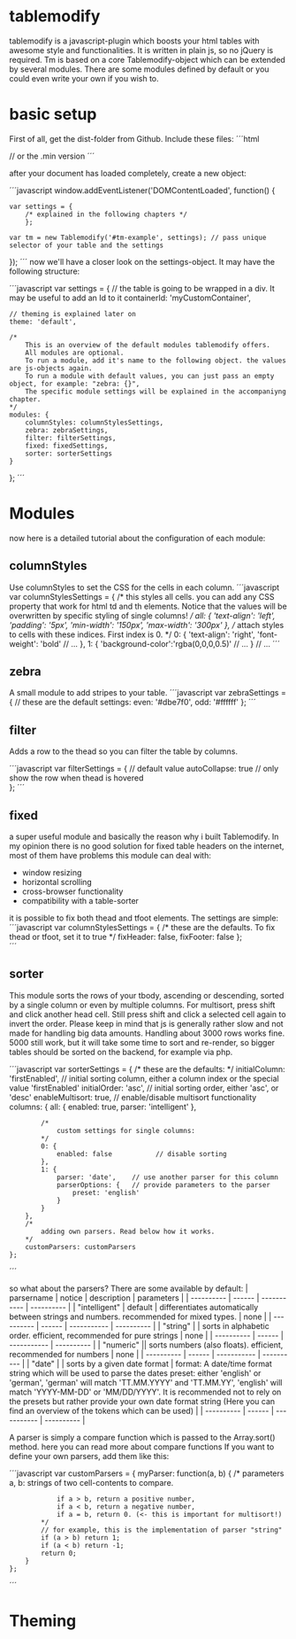 # tablemodify

tablemodify is a javascript-plugin which boosts your html tables with awesome style and functionalities.
It is written in plain js, so no jQuery is required. Tm is based on a core Tablemodify-object which can be extended by several modules. There are some modules defined by default or you could even write your own if you wish to. 

# basic setup

First of all, get the dist-folder from Github. 
Include these files:
´´´html
<script src='path/to/tablemodify.js'></script> // or the .min version
<link rel='stylesheet' href='path/to/tablemodify.css' />
´´´

after your document has loaded completely, create a new object:

´´´javascript
window.addEventListener('DOMContentLoaded', function() {
    
    var settings = {
        /* explained in the following chapters */
        };
        
    var tm = new Tablemodify('#tm-example', settings); // pass unique selector of your table and the settings
});
´´´
now we'll have a closer look on the settings-object. It may have the following structure:

´´´javascript
var settings = {
    // the table is going to be wrapped in a div. It may be useful to add an Id to it
    containerId: 'myCustomContainer', 
    
    // theming is explained later on
    theme: 'default', 
    
    /*
        This is an overview of the default modules tablemodify offers. 
        All modules are optional.
        To run a module, add it's name to the following object. the values are js-objects again.
        To run a module with default values, you can just pass an empty object, for example: "zebra: {}",
        The specific module settings will be explained in the accompaniyng chapter.
    */
    modules: {
        columnStyles: columnStylesSettings,
        zebra: zebraSettings,
        filter: filterSettings,
        fixed: fixedSettings,
        sorter: sorterSettings     
    }
};
´´´

# Modules

now here is a detailed tutorial about the configuration of each module:

## columnStyles

Use columnStyles to set the CSS for the cells in each column.
´´´javascript
 var columnStylesSettings = {
        /*
            this styles all cells.
            you can add any CSS property that work for html td and th elements.
            Notice that the values will be overwritten by specific styling of single columns!
        */
        all: {
            'text-align': 'left',
            'padding': '5px',
            'min-width': '150px',
            'max-width': '300px'
        },
        /*
            attach styles to cells with these indices.
            First index is 0.
        */
        0: {
            'text-align': 'right',
            'font-weight': 'bold'
            // ...
        },
        1: {
            'background-color':'rgba(0,0,0,0.5)'
            // ...
        }
        // ...
´´´

## zebra

A small module to add stripes to your table.
´´´javascript
   var zebraSettings = {
        // these are the default settings:
        even: '#dbe7f0',
        odd: '#ffffff'
    };
´´´

## filter

Adds a row to the thead so you can filter the table by columns.

´´´javascript
   var filterSettings = {
        // default value
        autoCollapse: true // only show the row when thead is hovered        
    };
´´´

## fixed

a super useful module and basically the reason why i built Tablemodify.
In my opinion there is no good solution for fixed table headers on the internet, most of them have problems this module can deal with:
            
- window resizing
- horizontal scrolling
- cross-browser functionality
- compatibility with a table-sorter

it is possible to fix both thead and tfoot elements.
The settings are simple:
´´´javascript
    var columnStylesSettings = {
        /*
            these are the defaults.
            To fix thead or tfoot, set it to true
        */
        fixHeader: false,
        fixFooter: false
    };            
´´´

## sorter

This module sorts the rows of your tbody, ascending or descending, sorted by a single column or even by multiple columns. For multisort, press shift and click another head cell. Still press shift and click a selected cell again to invert the order. Please keep in mind that js is generally rather slow and not made for handling big data amounts. Handling about 3000 rows works fine. 5000 still work, but it will take some time to sort and re-render, so bigger tables should be sorted on the backend, for example via php.

´´´javascript
  var sorterSettings = {
        /*
            these are the defaults:
        */
        initialColumn: 'firstEnabled',   // initial sorting column, either a column index or the special value 'firstEnabled'
        initialOrder: 'asc',             // initial sorting order, either 'asc', or 'desc'
        enableMultisort: true,           // enable/disable multisort functionality
        columns: {
            all: {
                enabled: true,
                parser: 'intelligent'
            },

            /*
                custom settings for single columns:
            */
            0: {
                enabled: false           // disable sorting
            },
            1: {
                parser: 'date',    // use another parser for this column
                parserOptions: {   // provide parameters to the parser
                    preset: 'english'
                }
            }
        },
        /*
            adding own parsers. Read below how it works.
        */
        customParsers: customParsers
    };
´´´

so what about the parsers? There are some available by default:
| parsername | notice | description | parameters |
| ---------- | ------ | ----------- | ---------- |
| "intelligent" | default | differentiates automatically between strings and numbers. recommended for mixed types. | none | 
| ---------- | ------ | ----------- | ---------- |
| "string" | | sorts in alphabetic order. efficient, recommended for pure strings | none |
| ---------- | ------ | ----------- | ---------- |
| "numeric" || sorts numbers (also floats). efficient, recommended for numbers  | none |
| ---------- | ------ | ----------- | ---------- |
| "date" | | sorts by a given date format | format: A date/time format string which will be used to parse the dates
preset: either 'english' or 'german', 'german' will match 'TT.MM.YYYY' and 'TT.MM.YY', 'english' will match 'YYYY-MM-DD' or 'MM/DD/YYYY'. It is recommended not to rely on the presets but rather provide your own date format string (Here you can find an overview of the tokens which can be used) |
| ---------- | ------ | ----------- | ---------- |

A parser is simply a compare function which is passed to the Array.sort() method. here you can read more about compare functions If you want to define your own parsers, add them like this:

´´´javascript
    var customParsers = {
        myParser: function(a, b) {
            /*
                parameters a, b: strings of two cell-contents to compare.

                if a > b, return a positive number,
                if a < b, return a negative number,
                if a = b, return 0. (<- this is important for multisort!)
            */
            // for example, this is the implementation of parser "string"
            if (a > b) return 1;
            if (a < b) return -1;
            return 0;
        }
    };
´´´

# Theming

